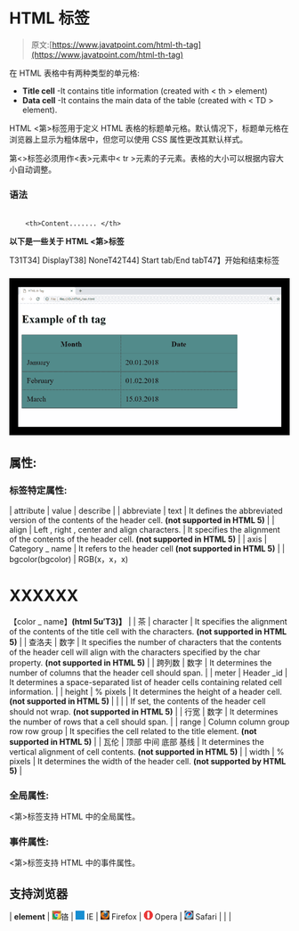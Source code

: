 # HTML 标签

> 原文:[https://www.javatpoint.com/html-th-tag](https://www.javatpoint.com/html-th-tag)

在 HTML 表格中有两种类型的单元格:

*   **Title cell** -It contains title information (created with < th > element)
*   **Data cell** -It contains the main data of the table (created with < TD > element).

HTML <第>标签用于定义 HTML 表格的标题单元格。默认情况下，标题单元格在浏览器上显示为粗体居中，但您可以使用 CSS 属性更改其默认样式。

第<>标签必须用作<表>元素中< tr >元素的子元素。表格的大小可以根据内容大小自动调整。

### 语法

```

    <th>Content....... </th>

```

**以下是一些关于 HTML <第>标签**

T31T34] DisplayT38] NoneT42T44] Start tab/End tabT47】开始和结束标签

### ![HTML th tag](img/294ba363e3410969b046e1f1278bdf17.png)

## 属性:

### 标签特定属性:

| attribute | value | describe |
| abbreviate | text | It defines the abbreviated version of the contents of the header cell. **(not supported in HTML 5)** |
| align | Left
, right
, center
and align
characters. | It specifies the alignment of the contents of the header cell. **(not supported in HTML 5)** |
| axis | Category _ name | It refers to the header cell **(not supported in HTML 5)** |
| bgcolor(bgcolor) | RGB(x，x，x)
# XXXXXX
【color _ name】**(html 5u′T3)】** |
| 茶 | character | It specifies the alignment of the contents of the title cell with the characters. **(not supported in HTML 5)** |
| 查洛夫 | 数字 | It specifies the number of characters that the contents of the header cell will align with the characters specified by the char property. **(not supported in HTML 5)** |
| 跨列数 | 数字 | It determines the number of columns that the header cell should span. |
| meter | Header _id | It determines a space-separated list of header cells containing related cell information. |
| height | %
pixels | It determines the height of a header cell. **(not supported in HTML 5)** |
|  |  | If set, the contents of the header cell should not wrap. **(not supported in HTML 5)** |
| 行宽 | 数字 | It determines the number of rows that a cell should span. |
| range | Column
column group
row
row group | It specifies the cell related to the title element. **(not supported in HTML 5)** |
| 瓦伦 | 顶部
中间
底部
基线 | It determines the vertical alignment of cell contents. **(not supported in HTML 5)** |
| width | %
pixels | It determines the width of the header cell. **(not supported by HTML 5)** |

### 全局属性:

<第>标签支持 HTML 中的全局属性。

### 事件属性:

<第>标签支持 HTML 中的事件属性。

## 支持浏览器

| **element** | ![chrome browser](img/4fbdc93dc2016c5049ed108e7318df19.png)铬 | ![ie browser](img/83dd23df1fe8373fd5bf054b2c1dd88b.png) IE | ![firefox browser](img/4f001fff393888a8a807ed29b28145d1.png) Firefox | ![opera browser](img/6cad4a592cc69a052056a0577b4aac65.png) Opera | ![safari browser](img/a0f6a9711a92203c5dc5c127fe9c9fca.png) Safari |
|  |